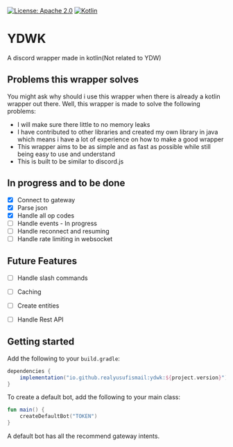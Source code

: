[![License: Apache 2.0](https://img.shields.io/badge/License-Apache%202.0-blue.svg)](https://opensource.org/licenses/Apache-2.0)
[![Kotlin](https://img.shields.io/badge/kotlin-1.7.10-blue.svg?logo=kotlin)](http://kotlinlang.org)

# YDWK
A discord wrapper made in kotlin(Not related to YDW)

## Problems this wrapper solves
You might ask why should i use this wrapper when there is already a kotlin wrapper out there. Well, this wrapper is made to solve the following problems:
- I will make sure there little to no memory leaks
- I have contributed to other libraries and created my own library in java which means i have a lot of experience on how to make a good wrapper
- This wrapper aims to be as simple and as fast as possible while still being easy to use and understand
- This is built to be similar to discord.js

## In progress and to be done
- [x] Connect to gateway
- [x] Parse json
- [x] Handle all op codes
- [ ] Handle events - In progress
- [ ] Handle reconnect and resuming
- [ ] Handle rate limiting in websocket

## Future Features
- [ ] Handle slash commands
- [ ] Caching
- [ ] Create entities
- [ ] Handle Rest API


## Getting started

Add the following to your `build.gradle`:

```gradle
dependencies {
    implementation("io.github.realyusufismail:ydwk:${project.version}")
}
```
To create a default bot, add the following to your main class:

```kotlin
fun main() {
    createDefaultBot("TOKEN")
}
```

A default bot has all the recommend gateway intents.